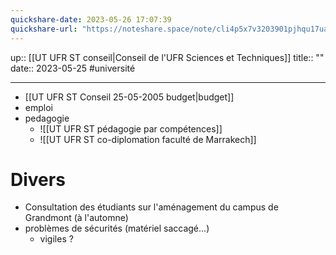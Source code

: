 ```yaml
---
quickshare-date: 2023-05-26 17:07:39
quickshare-url: "https://noteshare.space/note/cli4p5x7v3203901pjhqu17ua5#t2Fbq2hoRDuZBY79i+5cpUKtycYP7fcrwaHhMOhnhJk"
---
```

up:: [[UT UFR ST conseil|Conseil de l'UFR Sciences et Techniques]]
title:: ""
date:: 2023-05-25
#université 

---

 - [[UT UFR ST Conseil 25-05-2005 budget|budget]]
 - emploi
 - pedagogie
     - ![[UT UFR ST pédagogie par compétences]]
     - ![[UT UFR ST co-diplomation faculté de Marrakech]]


# Divers
 - Consultation des étudiants sur l'aménagement du campus de Grandmont (à l'automne)
 - problèmes de sécurités (matériel saccagé...)
     - vigiles ?


